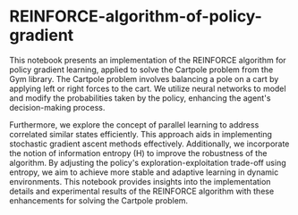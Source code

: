 # REINFORCE-algorithm-of-policy-gradient
This notebook presents an implementation of the REINFORCE algorithm for policy gradient learning, applied to solve the Cartpole problem from the Gym library. The Cartpole problem involves balancing a pole on a cart by applying left or right forces to the cart. We utilize neural networks to model and modify the probabilities taken by the policy, enhancing the agent's decision-making process.

Furthermore, we explore the concept of parallel learning to address correlated similar states efficiently. This approach aids in implementing stochastic gradient ascent methods effectively. Additionally, we incorporate the notion of information entropy (H) to improve the robustness of the algorithm. By adjusting the policy's exploration-exploitation trade-off using entropy, we aim to achieve more stable and adaptive learning in dynamic environments. This notebook provides insights into the implementation details and experimental results of the REINFORCE algorithm with these enhancements for solving the Cartpole problem.
